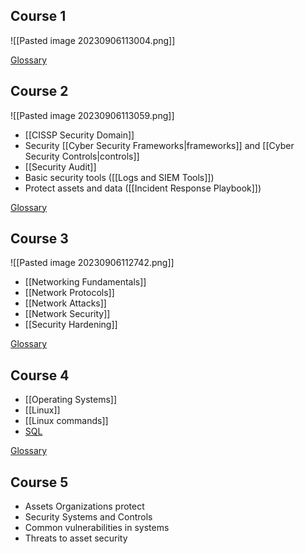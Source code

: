 
## Course 1
![[Pasted image 20230906113004.png]]

[Glossary](https://docs.google.com/document/d/1bBtBHYrrm4kmWJqJVmeNUDPG24ydGvc4ACMLoP9zzps/template/preview?usp=sharing&resourcekey=0-0uttQ9n9hmekaJBuPVjWMg)
## Course 2
![[Pasted image 20230906113059.png]]
- [[CISSP Security Domain]]
- Security [[Cyber Security Frameworks|frameworks]] and [[Cyber Security Controls|controls]]
- [[Security Audit]]
- Basic security tools ([[Logs and SIEM Tools]])
- Protect assets and data ([[Incident Response Playbook]])

[Glossary](https://docs.google.com/document/d/1wvEvTZeN2iOg_Cil52pe9WRsLZyhK9U0gKcztftrzRE/template/preview?usp=sharing&resourcekey=0-BPIcdyJSYeqNxaQ3l1qAAA)
## Course 3
![[Pasted image 20230906112742.png]]

- [[Networking Fundamentals]]
- [[Network Protocols]]
- [[Network Attacks]]
- [[Network Security]]
- [[Security Hardening]]

[Glossary](https://docs.google.com/document/d/1XVx3PzR94WgSYofLOPl8l25LIGYwx5kwLgMf3gVnXRk/template/preview?usp=sharing)
## Course 4


- [[Operating Systems]]
- [[Linux]]
- [[Linux commands]]
- [SQL](https://docs.google.com/document/d/1QVfrtp4QywbvQ5ALupN7-gKNrXI9yrYDv6PyCwWVAYg/template/preview)

[Glossary](https://docs.google.com/document/d/1ki6X7Q792RGNK8w0ltKIoB3So-8lqUx4Rdb7V94MdyM/template/preview?usp=sharing&resourcekey=0-z6oHYq011xfRKtaw-qXDMA)
## Course 5

- Assets Organizations protect
- Security Systems and Controls
- Common vulnerabilities in systems
- Threats to asset security


